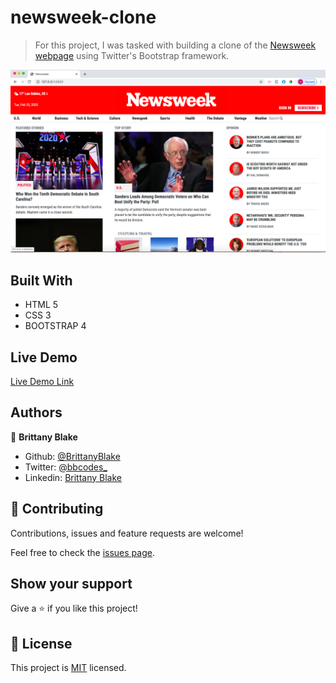 # newsweek-clone

> For this project, I was tasked with building a clone of the <a href="https://www.newsweek.com"> Newsweek webpage</a>  using Twitter's Bootstrap framework. 

![screenshot](images/screenshot.png)



## Built With

- HTML 5
- CSS 3
- BOOTSTRAP 4

## Live Demo

[Live Demo Link](https://brittanyblake.github.io/Apple-clone/)


## Authors

👤 **Brittany Blake**

- Github: [@BrittanyBlake](https://github.com/BrittanyBlake)
- Twitter: [@bbcodes_](https://twitter.com/bbcodes_)
- Linkedin: [Brittany Blake](https://www.linkedin.com/in/brittany-blake-843951109/)

## 🤝 Contributing

Contributions, issues and feature requests are welcome!

Feel free to check the [issues page](https://github.com/BrittanyBlake/newsweek-clone/issues).

## Show your support

Give a ⭐️ if you like this project!


## 📝 License

This project is [MIT](lic.url) licensed.
